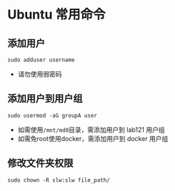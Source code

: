 # Ubuntu 常用命令

## 添加用户

`sudo adduser username`

- 请勿使用弱密码

## 添加用户到用户组

`sudo usermod -aG groupA user`

- 如需使用`/mnt/md0`目录，需添加用户到 lab121 用户组
- 如需免root使用docker，需添加用户到 docker 用户组

## 修改文件夹权限
`sudo chown -R slw:slw file_path/`
